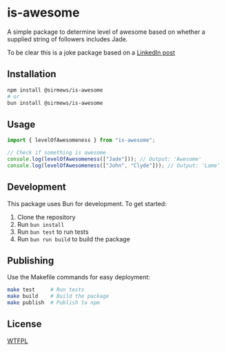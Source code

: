 # is-awesome

A simple package to determine level of awesome based on whether a supplied string of followers includes Jade.

To be clear this is a joke package based on a [LinkedIn post](https://www.linkedin.com/feed/update/urn:li:activity:7314346981928169472)

## Installation

```bash
npm install @sirmews/is-awesome
# or
bun install @sirmews/is-awesome
```

## Usage

```typescript
import { levelOfAwesomeness } from "is-awesome";

// Check if something is awesome
console.log(levelOfAwesomeness(["Jade"])); // Output: 'Awesome'
console.log(levelOfAwesomeness(["John", "Clyde"])); // Output: 'Lame'
```

## Development

This package uses Bun for development. To get started:

1. Clone the repository
2. Run `bun install`
3. Run `bun test` to run tests
4. Run `bun run build` to build the package

## Publishing

Use the Makefile commands for easy deployment:

```bash
make test     # Run tests
make build    # Build the package
make publish  # Publish to npm
```

## License

[WTFPL](https://www.wtfpl.net)
